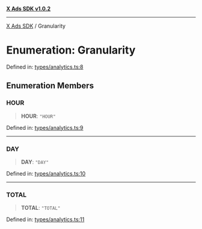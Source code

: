 [**X Ads SDK v1.0.2**](../README.md)

***

[X Ads SDK](../globals.md) / Granularity

# Enumeration: Granularity

Defined in: [types/analytics.ts:8](https://github.com/kage1020/x-ads-sdk/blob/main/src/types/analytics.ts#L8)

## Enumeration Members

### HOUR

> **HOUR**: `"HOUR"`

Defined in: [types/analytics.ts:9](https://github.com/kage1020/x-ads-sdk/blob/main/src/types/analytics.ts#L9)

***

### DAY

> **DAY**: `"DAY"`

Defined in: [types/analytics.ts:10](https://github.com/kage1020/x-ads-sdk/blob/main/src/types/analytics.ts#L10)

***

### TOTAL

> **TOTAL**: `"TOTAL"`

Defined in: [types/analytics.ts:11](https://github.com/kage1020/x-ads-sdk/blob/main/src/types/analytics.ts#L11)
